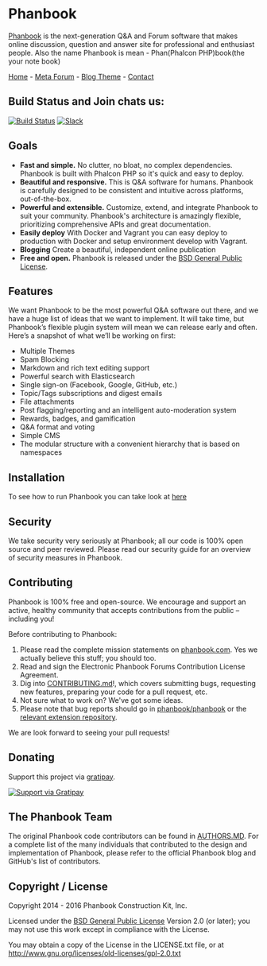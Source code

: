# Phanbook

[Phanbook][:site:] is the next-generation Q&A and Forum software that makes online discussion, question and answer site
for professional and enthusiast people. Also the name Phanbook is mean - Phan(Phalcon PHP)book(the your note book)

[Home][:site:] - [Meta Forum][:meta:] - [Blog Theme][:blog:] - [Contact][:contact:]

## Build Status and Join chats us:

[![Build Status][:bg-travis:]][:travis:] [![Slack][:bg-slack:]][:slack:]

## Goals

- **Fast and simple.** No clutter, no bloat, no complex dependencies. Phanbook is built with Phalcon PHP so it's
  quick and easy to deploy.
- **Beautiful and responsive.** This is Q&A software for humans. Phanbook is carefully designed to be consistent and
  intuitive across platforms, out-of-the-box.
- **Powerful and extensible.** Customize, extend, and integrate Phanbook to suit your community. Phanbook's architecture
  is amazingly flexible, prioritizing comprehensive APIs and great documentation.
- **Easily deploy** With Docker and Vagrant you can easy deploy to production with Docker and setup environment develop
  with Vagrant.
- **Blogging** Create a beautiful, independent online publication
- **Free and open.** Phanbook is released under the [BSD General Public License][:license:].

## Features

We want Phanbook to be the most powerful Q&A software out there, and we have a huge list of ideas that we want to
implement. It will take time, but Phanbook’s flexible plugin system will mean we can release early and often. Here’s a
snapshot of what we’ll be working on first:

- Multiple Themes
- Spam Blocking
- Markdown and rich text editing support
- Powerful search with Elasticsearch
- Single sign-on (Facebook, Google, GitHub, etc.)
- Topic/Tags subscriptions and digest emails
- File attachments
- Post flagging/reporting and an intelligent auto-moderation system
- Rewards, badges, and gamification
- Q&A format and voting
- Simple CMS
- The modular structure with a convenient hierarchy that is based on namespaces

## Installation

To see how to run Phanbook you can take look at [here][:install:]

## Security

We take security very seriously at Phanbook; all our code is 100% open source and peer reviewed.
Please read our security guide for an overview of security measures in Phanbook.

## Contributing

Phanbook is 100% free and open-source. We encourage and support an active, healthy community that accepts contributions
from the public – including you!

Before contributing to Phanbook:

1. Please read the complete mission statements on [phanbook.com][:site:]. Yes we actually believe this stuff;
   you should too.
2. Read and sign the Electronic Phanbook Forums Contribution License Agreement.
3. Dig into [CONTRIBUTING.md][:contributing:]!, which covers submitting bugs, requesting new features,
   preparing your code for a pull request, etc.
4. Not sure what to work on? We've got some ideas.
5. Please note that bug reports should go in [phanbook/phanbook][:issues:] or
   the [relevant extension repository][:gh-site:].

We are look forward to seeing your pull requests!

## Donating

Support this project via [gratipay][:gratipay:].

[![Support via Gratipay][:bg-gratipay:]][:gratipay:]

## The Phanbook Team

The original Phanbook code contributors can be found in [AUTHORS.MD][:authors:].
For a complete list of the many individuals that contributed to the design and implementation of Phanbook, please refer
to the official Phanbook blog and GitHub's list of contributors.

## Copyright / License

Copyright 2014 - 2016 Phanbook Construction Kit, Inc.

Licensed under the [BSD General Public License][:license:] Version 2.0 (or later);
you may not use this work except in compliance with the License.

You may obtain a copy of the License in the LICENSE.txt file, or at http://www.gnu.org/licenses/old-licenses/gpl-2.0.txt

[:site:]: http://phanbook.com
[:meta:]: http://meta.phanbook.com
[:blog:]: http://blog.saigonphp.com
[:contact:]: mailto:hello@phanbook.com
[:gh-site:]: https://github.com/phanbook
[:issues:]: https://github.com/phanbook/phanbook/issues
[:contributing:]: https://github.com/phanbook/phanbook/blob/master/docs/CONTRIBUTING.md
[:gratipay:]: https://gratipay.com/phanbook
[:bg-gratipay:]: https://cdn.rawgit.com/gratipay/gratipay-badge/2.3.0/dist/gratipay.png
[:travis:]: https://travis-ci.org/phanbook/phanbook
[:bg-travis:]: https://travis-ci.org/phanbook/phanbook.svg?branch=master
[:slack:]: http://chat.phalcontip.com
[:bg-slack:]: https://img.shields.io/badge/slack-join%20chat%20%E2%86%92-brightgreen.svg?style=flat-square
[:install:]: https://github.com/phanbook/docs/blob/master/install.md
[:license:]: https://github.com/phanbook/phanbook/blob/master/LICENSE.txt
[:authors:]: https://github.com/phanbook/phanbook/blob/master/docs/AUTHORS.md
